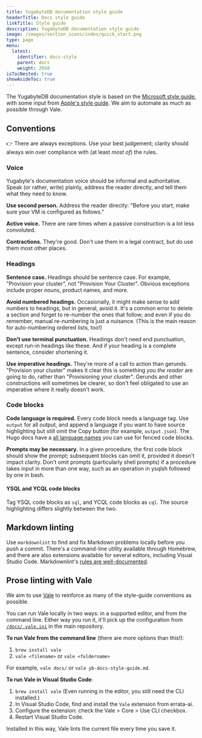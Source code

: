 ```yaml
---
title: YugabyteDB documentation style guide
headerTitle: Docs style guide
linkTitle: Style guide
description: YugabyteDB documentation style guide
image: /images/section_icons/index/quick_start.png
type: page
menu:
  latest:
    identifier: docs-style
    parent: docs
    weight: 2950
isTocNested: true
showAsideToc: true
---
```


The YugabyteDB documentation style is based on the [Microsoft style guide](https://docs.microsoft.com/en-us/style-guide/welcome/), with some input from [Apple's style guide](https://help.apple.com/applestyleguide/#/). We aim to automate as much as possible through Vale.

## Conventions

👉 There are always exceptions. Use your best judgement; clarity should always win over compliance with (at least _most of_) the rules.

### Voice

Yugabyte's documentation voice should be informal and authoritative. Speak (or rather, write) plainly, address the reader directly, and tell them what they need to know.

**Use second person.** Address the reader directly: "Before you start, make sure your VM is configured as follows."

**Active voice.** There are rare times when a passive construction is a lot less convoluted.

**Contractions.** They're good. Don't use them in a legal contract, but do use them most other places.

### Headings

**Sentence case.** Headings should be sentence case. For example, "Provision your cluster", not "Provision Your Cluster". Obvious exceptions include proper nouns, product names, and more.

**Avoid numbered headings.** Occasionally, it might make sense to add numbers to headings, but in general, avoid it. It's a common error to delete a section and forget to re-number the ones that follow; and even if you do remember, manual re-numbering is just a nuisance. (This is the main reason for auto-numbering ordered lists, too!)

**Don't use terminal punctuation.** Headings don't need end punctuation, except run-in headings like these. And if your heading is a complete sentence, consider shortening it.

**Use imperative headings.** They're more of a call to action than gerunds. "Provision your cluster" makes it clear this is something _you the reader_ are going to do, rather than "Provisioning your cluster". Gerunds and other constructions will sometimes be clearer, so don't feel obligated to use an imperative where it really doesn't work.

### Code blocks

**Code language is required.** Every code block needs a language tag. Use `output` for all output, and append a language if you want to have source highlighting but still omit the Copy button (for example, `output.json`). The Hugo docs have a [all language names](https://gohugo.io/content-management/syntax-highlighting/#list-of-chroma-highlighting-languages) you can use for fenced code blocks.

**Prompts may be necessary.** In a given procedure, the first code block should show the prompt; subsequent blocks can omit it, provided it doesn't impact clarity. Don't omit prompts (particularly shell prompts) if a procedure takes input in more than one way, such as an operation in ysqlsh followed by one in bash.

#### YSQL and YCQL code blocks

Tag YSQL code blocks as `sql`, and YCQL code blocks as `cql`. The source highlighting differs slightly between the two.

## Markdown linting

Use `markdownlint` to find and fix Markdown problems locally before you push a commit. There's a command-line utility available through Homebrew, and there are also extensions available for several editors, including Visual Studio Code. Markdownlint's [rules are well-documented](https://github.com/DavidAnson/markdownlint/blob/main/doc/Rules.md).

## Prose linting with Vale

We aim to use [Vale](https://docs.errata.ai) to reinforce as many of the style-guide conventions as possible.

You can run Vale locally in two ways: in a supported editor, and from the command line. Either way you run it, it'll pick up the configuration from [`/docs/.vale.ini`](https://github.com/polarweasel/yugabyte-db/blob/master/docs/.vale.ini) in the main repository.

**To run Vale from the command line** (there are more options than this!):

1. `brew install vale`
1. `vale <filename>` or `vale <foldername>`

For example, `vale docs/` or `vale yb-docs-style-guide.md`.

**To run Vale in Visual Studio Code**:

1. `brew install vale` (Even running in the editor, you still need the CLI installed.)
1. In Visual Studio Code, find and install the `Vale` extension from errata-ai.
1. Configure the extension: check the Vale > Core > Use CLI checkbox.
1. Restart Visual Studio Code.

Installed in this way, Vale lints the current file every time you save it.
